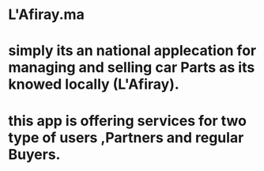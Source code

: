 # L'Afiray.ma 
# simply its an national applecation for managing and selling car Parts as its knowed locally (L'Afiray).
# this app is offering services for two type of users ,Partners and regular Buyers.
# 